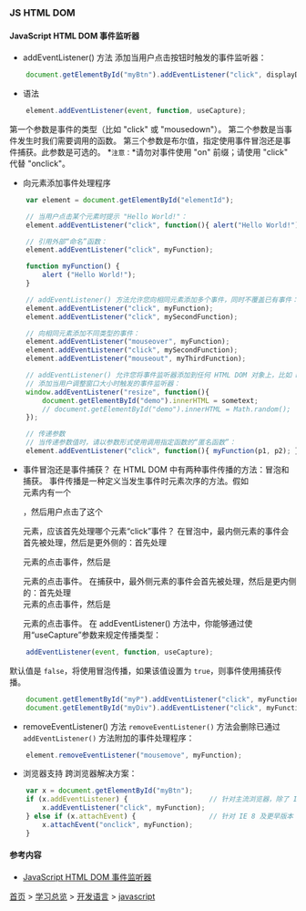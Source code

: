 ### JS HTML DOM

#### JavaScript HTML DOM 事件监听器
* addEventListener() 方法
添加当用户点击按钮时触发的事件监听器：

```javascript
    document.getElementById("myBtn").addEventListener("click", displayDate);
```

* 语法

```javascript
    element.addEventListener(event, function, useCapture);
```

第一个参数是事件的类型（比如 "click" 或 "mousedown"）。
第二个参数是当事件发生时我们需要调用的函数。
第三个参数是布尔值，指定使用事件冒泡还是事件捕获。此参数是可选的。
*`注意：`*请勿对事件使用 "on" 前缀；请使用 "click" 代替 "onclick"。
* 向元素添加事件处理程序

```javascript
    var element = document.getElementById("elementId");

    // 当用户点击某个元素时提示 "Hello World!"：
    element.addEventListener("click", function(){ alert("Hello World!"); });

    // 引用外部“命名”函数：
    element.addEventListener("click", myFunction);

    function myFunction() {
        alert ("Hello World!");
    }

    // addEventListener() 方法允许您向相同元素添加多个事件，同时不覆盖已有事件：
    element.addEventListener("click", myFunction);
    element.addEventListener("click", mySecondFunction);

    // 向相同元素添加不同类型的事件：
    element.addEventListener("mouseover", myFunction);
    element.addEventListener("click", mySecondFunction);
    element.addEventListener("mouseout", myThirdFunction);

    // addEventListener() 允许您将事件监听器添加到任何 HTML DOM 对象上，比如 HTML 元素、HTML 对象、window 对象或其他支持事件的对象，比如 xmlHttpRequest 对象。
    // 添加当用户调整窗口大小时触发的事件监听器：
    window.addEventListener("resize", function(){
        document.getElementById("demo").innerHTML = sometext;
        // document.getElementById("demo").innerHTML = Math.random();
    });

    // 传递参数
    // 当传递参数值时，请以参数形式使用调用指定函数的“匿名函数”：
    element.addEventListener("click", function(){ myFunction(p1, p2); });
```

* 事件冒泡还是事件捕获？
在 HTML DOM 中有两种事件传播的方法：冒泡和捕获。
事件传播是一种定义当发生事件时元素次序的方法。假如 <div> 元素内有一个 <p>，然后用户点击了这个 <p> 元素，应该首先处理哪个元素“click”事件？
在冒泡中，最内侧元素的事件会首先被处理，然后是更外侧的：首先处理 <p> 元素的点击事件，然后是 <div> 元素的点击事件。
在捕获中，最外侧元素的事件会首先被处理，然后是更内侧的：首先处理 <div> 元素的点击事件，然后是 <p> 元素的点击事件。
在 addEventListener() 方法中，你能够通过使用“useCapture”参数来规定传播类型：

```javascript
    addEventListener(event, function, useCapture);
```

默认值是 `false`，将使用冒泡传播，如果该值设置为 `true`，则事件使用捕获传播。

```javascript
    document.getElementById("myP").addEventListener("click", myFunction, true);
    document.getElementById("myDiv").addEventListener("click", myFunction, true);
```

* removeEventListener() 方法
`removeEventListener()` 方法会删除已通过 `addEventListener()` 方法附加的事件处理程序：

```javascript
    element.removeEventListener("mousemove", myFunction);
```
* 浏览器支持
跨浏览器解决方案：

```javascript
    var x = document.getElementById("myBtn");
    if (x.addEventListener) {                    // 针对主流浏览器，除了 IE 8 及更正版本
        x.addEventListener("click", myFunction);
    } else if (x.attachEvent) {                  // 针对 IE 8 及更早版本
        x.attachEvent("onclick", myFunction);
    } 
```


#### 参考内容
* [JavaScript HTML DOM 事件监听器](https://www.w3school.com.cn/js/js_htmldom_eventlistener.asp)


[首页](../../README.md) > [学习总览](../../introduction/studyCatalogList.md) > [开发语言](../developmentLanguage/developmentLanguage.md) > [javascript](javascript.md)
